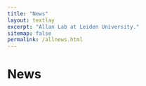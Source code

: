 ```yaml
---
title: "News"
layout: textlay
excerpt: "Allan Lab at Leiden University."
sitemap: false
permalink: /allnews.html
---
```


# News
<!-- 
{% for article in site.data.news %}
<p>{{ article.date }} <br>
<em>{{ article.headline }}</em></p>
{% endfor %}
 -->